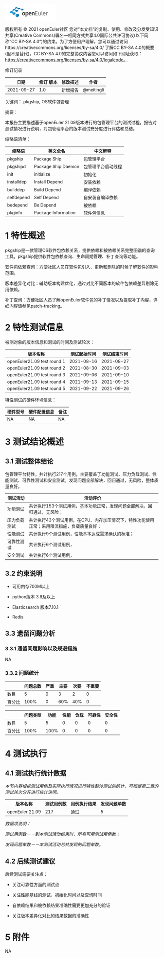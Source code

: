 ![openEuler ico](../../images/openEuler.png)

版权所有 © 2021  openEuler社区
 您对“本文档”的复制、使用、修改及分发受知识共享(Creative Commons)署名—相同方式共享4.0国际公共许可协议(以下简称“CC BY-SA 4.0”)的约束。为了方便用户理解，您可以通过访问https://creativecommons.org/licenses/by-sa/4.0/ 了解CC BY-SA 4.0的概要 (但不是替代)。CC BY-SA 4.0的完整协议内容您可以访问如下网址获取：https://creativecommons.org/licenses/by-sa/4.0/legalcode。

修订记录

| 日期 | 修订   版本 | 修改描述 | 作者 |
| ---- | ----------- | -------- | ---- |
| 2021-09-27     |   1.0          |新增报告        |@meitingli      |

 关键词： 
pkgship, OS软件包管理

摘要：

本报告主要描述基于openEuler 21.09版本进行的包管理平台的测试过程，报告对测试情况进行说明，对包管理平台的版本测试充分度进行评估和总结。

缩略语清单：

| 缩略语 | 英文全名 | 中文解释 |
| ------ | -------- | -------- |
| pkgship       |Package Ship          |包管理平台          |
| pkgshipd       |Package Ship Daemon          |包管理平台启动线程          |
| init|initialize|初始化|
| installdep|Install Depend|安装依赖|
| builddep|Build Depend|编译依赖|
| selfdepend|Self Depend|自安装自编译依赖|
| bedepend|Be Depend|被依赖|
| pkginfo|Package Information|软件包信息|

# 1     特性概述

pkgship是一款管理OS软件包依赖关系，提供依赖和被依赖关系完整图谱的查询工具，pkgship提供软件包依赖查询、生命周期管理、补丁查询等功能。

软件包依赖查询：方便社区人员在软件包引入、更新和删除的时候了解软件的影响范围。

版本差异化对比：辅助版本构建优化，通过对比不同版本的软件包依赖差异剔除无用依赖。

补丁查询：方便社区人员了解openEuler软件包的补丁情况以及提取补丁内容，详细内容请参见patch-tracking。

# 2     特性测试信息

被测对象的版本信息和测试的时间及测试轮次：

| 版本名称 | 测试起始时间 | 测试结束时间 |
| -------- | ------------ | ------------ |
|openEuler21.09 test round 1    |2021-08-16    |2021-08-27               |
|openEuler21.09 test round 2    |2021-08-30     |2021-09-03              |
|openEuler21.09 test round 3    |2021-09-06    |2021-09-10             |
|openEuler21.09 test round 4    |2021-09-13   |2021-09-15              |
|openEuler21.09 test round 5    |2021-09-22   |2021-09-26              |

特性测试的硬件环境信息：

| 硬件型号 | 硬件配置信息 | 备注 |
| -------- | ------------ | ---- |
|  NA        | NA             |NA      |

# 3     测试结论概述

## 3.1   测试整体结论

包管理平台特性，共计执行217个用例，主要覆盖了功能测试、压力负载测试、性能测试、可靠性测试和安全测试，发现问题全部解决，回归通过，无风险，整体质量良好。


| 测试活动 | 活动评价 |
| -------- | -------- |
| 功能测试 | 共计执行153个测试用例，基本功能正常，发现问题全部解决，回归通过，无风险； |
| 压力负载测试 | 共计执行43个测试用例，在CPU、内存加压情况下，特性功能使用正常；采用限流措施，负载质量良好；|
| 性能测试 | 共计执行9个测试用例，性能基本达成需求确认的标准；|
| 可靠性测试 | 共计执行6个测试用例，|
| 安全测试 | 共计执行6个测试用例，|

## 3.2   约束说明

* 可用内存700M以上

* python版本 3.8及以上

* Elasticsearch 版本7.10.1

* Redis

## 3.3   遗留问题分析

### 3.3.1 遗留问题影响以及规避措施

NA

### 3.3.2 问题统计

|        | 问题总数 | 严重 | 主要 | 次要 | 不重要 |
| ------ | -------- | ---- | ---- | ---- | ------ |
| 数目   | 5  |0| 3 |2     |0       |
| 百分比 |100% |0| 60% | 40%  |0    |


|        | 问题类型 | 功能 | 性能 | 负载 | 可靠性 | 安全性 |
| ------ | -------- | ---- | ---- | ---- | ---- | ------ |
| 数目   | 5  |5 |0 |0     |0      |0|
| 百分比 |100% |100%|0|0     |0      |0|

# 4     测试执行

## 4.1   测试执行统计数据

*本节内容根据测试用例及实际执行情况进行特性整体测试的统计，可根据第二章的测试轮次分开进行统计说明。*

| 版本名称 | 测试用例数 | 用例执行结果 | 发现问题单数 |
| -------- | ---------- | ------------ | ------------ |
| openEuler 21.09 |217  |通过|5|

*数据项说明：*

*测试用例数－－到本测试活动结束时，所有可用测试用例数；*

*发现问题单数－－本测试活动总共发现的问题单数。*

## 4.2   后续测试建议

后续测试需要关注点：

* 关注可靠性方面的测试点

* 关注性能基线的测试，初始化时间以及查询时间

* 自依赖结果和被依赖结果准确性需要更加充分的验证

* 关注版本差异化对比的结果数据的准确性


# 5     附件

NA
 



 

 